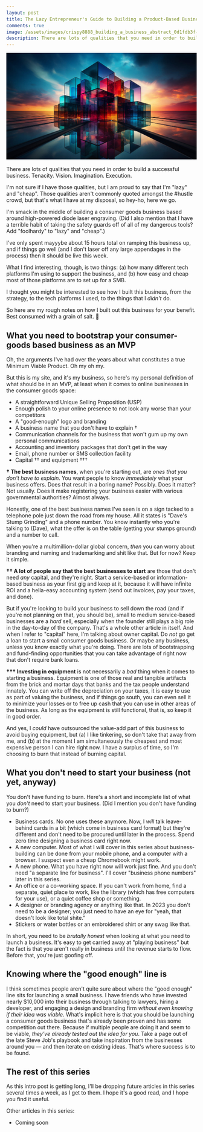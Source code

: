 ```yaml
---
layout: post
title: The Lazy Entrepreneur's Guide to Building a Product-Based Business in 2023
comments: true
image: /assets/images/crispy8888_building_a_business_abstract_0d1fdb3f-c7ad-408a-b234-7e24d929a4c4
description: There are lots of qualities that you need in order to build a successful business. Tenacity. Vision. Imagination. Execution. But what about "lazy" and "cheap"?
---
```


![image](/assets/images/crispy8888_building_a_business_abstract_0d1fdb3f-c7ad-408a-b234-7e24d929a4c4.jpg)

There are lots of qualities that you need in order to build a successful business. Tenacity. Vision. Imagination. Execution.

I'm not sure if I have those qualities, but I am proud to say that I'm "lazy" and "cheap". Those qualities aren't commonly quoted amongst the #hustle crowd, but that's what I have at my disposal, so hey-ho, here we go.

<!--more-->

I'm smack in the middle of building a consumer goods business based around high-powered diode laser engraving. (Did I also mention that I have a terrible habit of taking the safety guards off of all of my dangerous tools? Add "foolhardy" to "lazy" and "cheap".)

I've only spent mayyybe about 15 hours total on ramping this business up, and if things go well (and I don't laser off any large appendages in the process) then it should be live this week.

What I find interesting, though, is two things: (a) how many different tech platforms I'm using to support the business, and (b) how easy and cheap most of those platforms are to set up for a SMB.

I thought you might be interested to see how I built this business, from the strategy, to the tech platforms I used, to the things that I _didn't_ do.

So here are my rough notes on how I built out this business for your benefit. Best consumed with a grain of salt. 🧂

## What you need to bootstrap your consumer-goods based business as an MVP

Oh, the arguments I've had over the years about what constitutes a true Minimum Viable Product. Oh my oh my.

But this is my site, and it's my business, so here's my personal definition of what should be in an MVP, at least when it comes to online businesses in the consumer goods space:

- A straightforward Unique Selling Proposition (USP)
- Enough polish to your online presence to not look any worse than your competitors
- A "good-enough" logo and branding
- A business name that you don't have to explain †
- Communication channels for the business that won't gum up my own personal communications
- Accounting and inventory packages that don't get in the way
- Email, phone number or SMS collection facility
- Capital †† and equipment †††

**† The best business names**, when you're starting out, are _ones that you don't have to explain_. You want people to know _immediately_ what your business offers. 
Does that result in a boring name? Possibly. Does it matter? Not usually. Does it make registering your business easier with various governmental authorities? Almost always.

Honestly, one of the best business names I've seen is on a sign tacked to a telephone pole just down the road from my house. All it states is "Dave's Stump Grinding" and a phone number. You know instantly who you're talking to (Dave), what the offer is on the table (getting your stumps ground) and a number to call.

When you're a multimillion-dollar global concern, _then_ you can worry about branding and naming and trademarking and shit like that. But for now? Keep it simple.

**†† A lot of people say that the best businesses to start** are those that don't need _any_ capital, and they're right. Start a service-based or information-based business as your first gig and keep at it, because it will have infinite ROI and a hella-easy accounting system (send out invoices, pay your taxes, and done).

But if you're looking to build your business to sell down the road (and if you're not planning on that, you should be), small to medium service-based businesses are a _hard_ sell, especially when the founder still plays a big role in the day-to-day of the company. That's a whole other article in itself. And when I refer to "capital" here, I'm talking about owner capital. Do _not_ go get a loan to start a small consumer goods business. Or maybe any business, unless you know exactly what you're doing. There are lots of bootstrapping and fund-finding opportunities that you can take advantage of right now that don't require bank loans.

**††† Investing in equipment** is not necessarily a _bad_ thing when it comes to starting a business. Equipment is one of those real and tangible artifacts from the brick and mortar days that banks and the tax people understand innately. You can write off the depreciation on your taxes, it is easy to use as part of valuing the business, and if things go south, you can even sell it to minimize your losses or to free up cash that you can use in other areas of the business. As long as the equipment is still functional, that is, so keep it in good order.

And yes, I _could_ have outsourced the value-add part of this business to avoid buying equipment, but (a) I like tinkering, so don't take that away from me, and (b) at the moment I am simultaneously the cheapest and most expensive person I can hire right now. I have a surplus of time, so I'm choosing to burn that instead of burning capital.

## What you don't need to start your business (not yet, anyway)

You don't have funding to burn. Here's a short and incomplete list of what you _don't_ need to start your business. (Did I mention you don't have funding to burn?)

- Business cards. No one uses these anymore. Now, I *will* talk leave-behind cards in a bit (which come in business card format) but they're different and don't need to be procured until later in the process. Spend zero time designing a business card right now.
- A new computer. Most of what I will cover in this series about business-building can be done from your mobile phone, and a computer with a browser. I suspect even a cheap Chromebook might work.
- A new phone. What you have right now will work just fine. And you don't need "a separate line for business". I'll cover "business phone numbers" later in this series.
- An office or a co-working space. If you can't work from home, find a separate, quiet place to work, like the library (which has free computers for your use), or a quiet coffee shop or something.
- A designer or branding agency or anything like that. In 2023 you don't need to be a designer; you just need to have an eye for "yeah, that doesn't look like total shite."
- Stickers or water bottles or an embroidered shirt or any swag like that.

In short, you need to be _brutally honest_ when looking at what you need to launch a business. It's easy to get carried away at "playing business" but the fact is that you aren't really in business until the revenue starts to flow. Before that, you're just goofing off.

## Knowing where the "good enough" line is

I think sometimes people aren't quite sure about where the "good enough" line sits for launching a small business. I have friends who have invested nearly $10,000 into their business through talking to lawyers, hiring a developer, and engaging a design and branding firm _without even knowing if their idea was viable_. What's implicit here is that you should be launching a consumer goods business that's already been proven and has some competition out there. Because if multiple people are doing it and seem to be viable, _they've already tested out the idea for you_. Take a page out of the late Steve Job's playbook and take inspiration from the businesses around you — and then iterate on existing ideas. That's where success is to be found.

## The rest of this series

As this intro post is getting long, I'll be dropping future articles in this series several times a week, as I get to them. I hope it's a good read, and I hope you find it useful.

Other articles in this series:

- Coming soon



